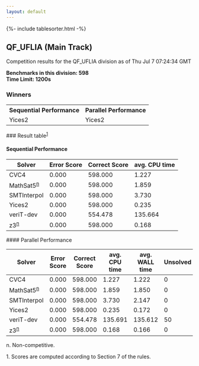 ```yaml
---
layout: default
---
```

{%- include tablesorter.html -%}

##  QF_UFLIA (Main Track)

Competition results for the QF_UFLIA division as of Thu Jul 7 07:24:34 GMT

**Benchmarks in this division: 598**
<br/>
**Time Limit: 1200s**


### Winners
<table>
<tr>
<th class="center">Sequential Performance</th>
<th class="center">Parallel Performance</th>
</tr>
<tr class="center">
<td>Yices2</td>
<td>Yices2</td>
</tr>
</table>
### Result table<sup><a href="#fn1">1</a></sup>
 




#### Sequential Performance
<table id="sequential" class="result sorted">
<thead>
<tr>
<th class="center">Solver</th>
<th class="center">Error Score</th>
<th class="center">Correct Score</th>
<th class="center">avg. CPU time </th>
</tr>
</thead>
<tr>
<td>CVC4</td>
<td class="right">0.000</td>
<td class="right">598.000</td>
<td class="right">1.227</td>
</tr>
<tr>
<td>MathSat5<SUP><a href="#fn">n</a></SUP>
</td>
<td class="right">0.000</td>
<td class="right">598.000</td>
<td class="right">1.859</td>
</tr>
<tr>
<td>SMTInterpol</td>
<td class="right">0.000</td>
<td class="right">598.000</td>
<td class="right">3.730</td>
</tr>
<tr>
<td>Yices2</td>
<td class="right">0.000</td>
<td class="right">598.000</td>
<td class="right">0.235</td>
</tr>
<tr>
<td>veriT-dev</td>
<td class="right">0.000</td>
<td class="right">554.478</td>
<td class="right">135.664</td>
</tr>
<tr>
<td>z3<SUP><a href="#fn">n</a></SUP>
</td>
<td class="right">0.000</td>
<td class="right">598.000</td>
<td class="right">0.168</td>
</tr>

</table>
#### Parallel Performance
<table id="parallel" class="result sorted">
<thead>
<tr>
<th class="center">Solver</th><th class="center">Error Score</th>
<th class="center">Correct Score</th>
<th class="center">avg. CPU time </th>
<th class="center">avg. WALL time </th>

<th class="center">Unsolved</th>
</tr>
</thead>
<tr>
<td>CVC4</td>
<td class="right">0.000</td>
<td class="right">598.000</td>
<td class="right">1.227</td>
<td class="right">1.222</td>
<td class="right">0</td>
</tr>
<tr>
<td>MathSat5<SUP><a href="#fn">n</a></SUP>
</td>
<td class="right">0.000</td>
<td class="right">598.000</td>
<td class="right">1.859</td>
<td class="right">1.850</td>
<td class="right">0</td>
</tr>
<tr>
<td>SMTInterpol</td>
<td class="right">0.000</td>
<td class="right">598.000</td>
<td class="right">3.730</td>
<td class="right">2.147</td>
<td class="right">0</td>
</tr>
<tr>
<td>Yices2</td>
<td class="right">0.000</td>
<td class="right">598.000</td>
<td class="right">0.235</td>
<td class="right">0.172</td>
<td class="right">0</td>
</tr>
<tr>
<td>veriT-dev</td>
<td class="right">0.000</td>
<td class="right">554.478</td>
<td class="right">135.691</td>
<td class="right">135.612</td>
<td class="right">50</td>
</tr>
<tr>
<td>z3<SUP><a href="#fn">n</a></SUP>
</td>
<td class="right">0.000</td>
<td class="right">598.000</td>
<td class="right">0.168</td>
<td class="right">0.166</td>
<td class="right">0</td>
</tr>
</table>
<span id="fn"> n. Non-competitive.</span>

<span id="fn1"> 1. Scores are computed according to Section 7 of the rules.</span>


